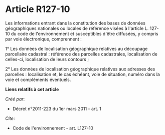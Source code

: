 # Article R127-10

Les informations entrant dans la constitution des bases de données géographiques nationales ou locales de référence visées à
l'article L. 127-10 du code de l'environnement et susceptibles d'être diffusées, y compris par voie électronique,
comprennent : 

1° Les données de localisation géographique relatives au découpage parcellaire cadastral : référence des parcelles
cadastrales, localisation de celles-ci, localisation de leurs contours ; 

2° Les données de localisation géographique relatives aux adresses des parcelles : localisation et, le cas échéant, voie de
situation, numéro dans la voie et compléments éventuels.

**Liens relatifs à cet article**

_Créé par_:

  - Décret n°2011-223 du 1er mars 2011 - art. 1

_Cite_:

  - Code de l'environnement - art. L127-10
